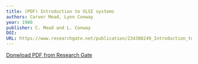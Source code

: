 ```yaml
---
title: (PDF) Introduction to VLSI systems
authors: Carver Mead, Lynn Conway
year: 1980
publisher: C. Mead and L. Conway
DOI: 
URL: https://www.researchgate.net/publication/234388249_Introduction_to_VLSI_systems
---
```


[Donwload PDF from Research Gate](https://www.researchgate.net/publication/234388249_Introduction_to_VLSI_systems/link/548af2f70cf2d1800d7dacce/download)
